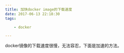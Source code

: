 ```yaml
---
title: 加快docker image的下载速度
date: 2017-06-13 22:18:30
tags:

	- docker

---
```


docker镜像的下载速度很慢，无法容忍，下面是加速的方法。

